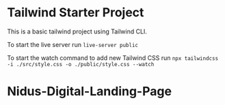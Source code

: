 # Tailwind Starter Project

This is a basic tailwind project using Tailwind CLI.

To start the live server run ``` live-server public ```

To start the watch command to add new Tailwind CSS run ``` npx tailwindcss -i ./src/style.css -o ./public/style.css --watch ```
# Nidus-Digital-Landing-Page
